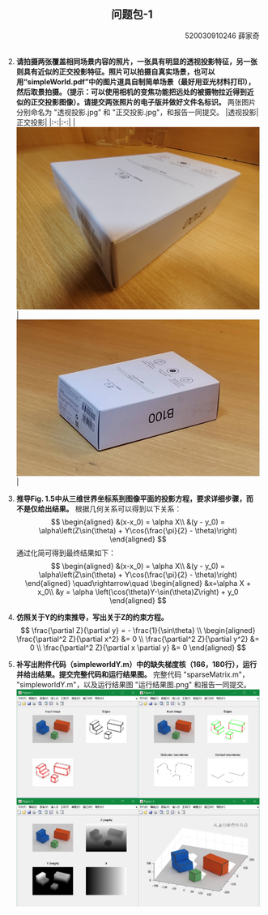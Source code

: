 <center><h2>问题包-1</h2></center>
<div align=right>520030910246 薛家奇</div>
<br>

2. **请拍摄两张覆盖相同场景内容的照片，一张具有明显的透视投影特征，另一张则具有近似的正交投影特征。照片可以拍摄自真实场景，也可以用“simpleWorld.pdf”中的图片道具自制简单场景（最好用亚光材料打印），然后取景拍摄。（提示：可以使用相机的变焦功能把远处的被摄物拉近得到近似的正交投影图像）。请提交两张照片的电子版并做好文件名标识。**
   两张图片分别命名为 "透视投影.jpg" 和 "正交投影.jpg"，和报告一同提交。
   |透视投影|正交投影|
   |:-:|:-:|
   |![](./透视投影.jpg)|![](./正交投影.jpg)|

3. **推导Fig. 1.5中从三维世界坐标系到图像平面的投影方程，要求详细步骤，而不是仅给出结果。**
   根据几何关系可以得到以下关系：
   $$
   \begin{aligned}
       &(x-x_0) = \alpha X\\
       &(y - y_0) = \alpha\left(Z\sin(\theta) + Y\cos(\frac{\pi}{2} - \theta)\right)
   \end{aligned}
   $$
   通过化简可得到最终结果如下：
   $$
   \begin{aligned}
       &(x-x_0) = \alpha X\\
       &(y - y_0) = \alpha\left(Z\sin(\theta) + Y\cos(\frac{\pi}{2} - \theta)\right)
   \end{aligned}
   \quad\rightarrow\quad
   \begin{aligned}
       &x=\alpha X + x_0\\
       &y = \alpha \left(\cos(\theta)Y-\sin(\theta)Z\right) + y_0
   \end{aligned}
   $$

4. **仿照关于Y的约束推导，写出关于Z的约束方程。**
   $$
   \frac{\partial Z}{\partial y} = - \frac{1}{\sin\theta} \\
	\begin{aligned}
      \frac{\partial^2 Z}{\partial x^2} &= 0 \\
      \frac{\partial^2 Z}{\partial y^2} &= 0 \\
      \frac{\partial^2 Z}{\partial x \partial y} &= 0
   \end{aligned}
   $$

5. **补写出附件代码（simpleworldY.m）中的缺失梯度核（166，180行），运行并给出结果。提交完整代码和运行结果图。**
   完整代码 "sparseMatrix.m"， "simpleworldY.m"，以及运行结果图 "运行结果图.png" 和报告一同提交。
   ![](./运行结果图.png)